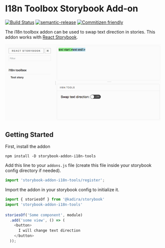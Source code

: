 # I18n Toolbox Storybook Add-on

[![Build Status](https://travis-ci.org/joscha/storybook-addon-i18n-tools.svg?branch=master)](https://travis-ci.org/joscha/storybook-addon-i18n-tools)
[![semantic-release](https://img.shields.io/badge/%20%20%F0%9F%93%A6%F0%9F%9A%80-semantic--release-e10079.svg)](https://github.com/semantic-release/semantic-release)
[![Commitizen friendly](https://img.shields.io/badge/commitizen-friendly-brightgreen.svg)](http://commitizen.github.io/cz-cli/)


The i18n toolbox addon can be used to swap text direction in stories. This addon works with [React Storybook](https://github.com/kadirahq/react-storybook).

![Screencast of the add-on](docs/animation.gif)

## Getting Started

First, install the addon

```shell
npm install -D storybook-addon-i18n-tools
```

Add this line to your `addons.js` file (create this file inside your storybook config directory if needed).

```js
import 'storybook-addon-i18n-tools/register';
```

Import the addon in your storybook config to initialize it.

```js
import { storiesOf } from '@kadira/storybook'
import 'storybook-addon-i18n-tools'

storiesOf('Some component', module)
  .add('some view', () => (
    <button>
      I will change text direction
    </button>
  ));
```
